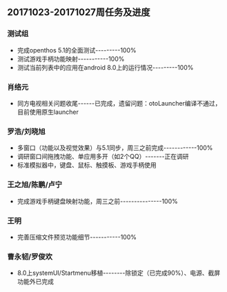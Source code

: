 ## 20171023-20171027周任务及进度

### 测试组
- 完成openthos 5.1的全面测试---------100%
- 测试游戏手柄功能映射-----------100%
- 测试当前列表中的应用在android 8.0上的运行情况---------100%

### 肖络元
- 同方电视相关问题收尾------已完成，遗留问题：otoLauncher编译不通过，目前使用原生launcher

### 罗浩/刘晓旭
- 多窗口（功能以及视觉效果）与5.1同步，周三之前完成------------100%
- 调研窗口间拖拽功能、单应用多开（如2个QQ）-------正在调研
- 标准模拟器中，键盘、鼠标、触摸板、游戏手柄使用

### 王之旭/陈鹏/卢宁
- 完成游戏手柄键盘映射功能，周三之前---------------100%

### 王明
- 完善压缩文件预览功能细节-----------100%

### 曹永韧/罗俊欢
- 8.0上systemUI/Startmenu移植--------除锁定（已完成90%）、电源、截屏功能外已完成
